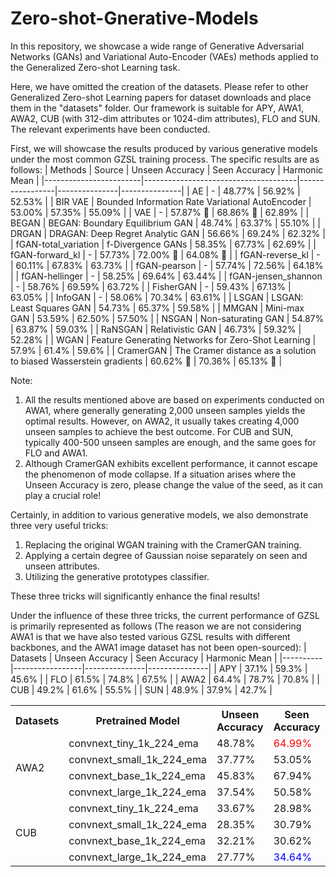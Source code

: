 # Zero-shot-Gnerative-Models
In this repository, we showcase a wide range of Generative Adversarial Networks (GANs) and Variational Auto-Encoder (VAEs) methods applied to the Generalized Zero-shot Learning task.

Here, we have omitted the creation of the datasets. Please refer to other Generalized Zero-shot Learning papers for dataset downloads and place them in the "datasets" folder.
Our framework is suitable for APY, AWA1, AWA2, CUB (with 312-dim attributes or 1024-dim attributes), FLO and SUN. The relevant experiments have been conducted.

First, we will showcase the results produced by various generative models under the most common GZSL training process. The specific results are as follows:
| Methods                | Source                        | Unseen Accuracy | Seen Accuracy | Harmonic Mean |
|------------------------|--------------------------------------|-----------------|---------------|---------------|
| AE                     | -                                    | 48.77%          | 56.92%        | 52.53%        |
| BIR VAE                | Bounded Information Rate Variational AutoEncoder | 53.00%          | 57.35%        | 55.09%        |
| VAE                    | -                                    | 57.87% 🔴       | 68.86% 🔵     | 62.89%        |
| BEGAN                  | BEGAN: Boundary Equilibrium GAN      | 48.74%          | 63.37%        | 55.10%        |
| DRGAN                  | DRAGAN: Deep Regret Analytic GAN     | 56.66%          | 69.24%        | 62.32%        |
| fGAN-total_variation   | f-Divergence GANs                     | 58.35%          | 67.73%        | 62.69%        |
| fGAN-forward_kl        | -                                    | 57.73%          | 72.00% 🔴     | 64.08% 🔵     |
| fGAN-reverse_kl        | -                                    | 60.11%          | 67.83%        | 63.73%        |
| fGAN-pearson           | -                                    | 57.74%          | 72.56%        | 64.18%        |
| fGAN-hellinger         | -                                    | 58.25%          | 69.64%        | 63.44%        |
| fGAN-jensen_shannon    | -                                    | 58.76%          | 69.59%        | 63.72%        |
| FisherGAN              | -                                    | 59.43%          | 67.13%        | 63.05%        |
| InfoGAN                | -                                    | 58.06%          | 70.34%        | 63.61%        |
| LSGAN                  | LSGAN: Least Squares GAN             | 54.73%          | 65.37%        | 59.58%        |
| MMGAN                  | Mini-max GAN                         | 53.59%          | 62.50%        | 57.50%        |
| NSGAN                  | Non-saturating GAN                   | 54.87%          | 63.87%        | 59.03%        |
| RaNSGAN                | Relativistic GAN                     | 46.73%          | 59.32%        | 52.28%        |
| WGAN                   | Feature Generating Networks for Zero-Shot Learning | 57.9%           | 61.4%         | 59.6%         |
| CramerGAN              | The Cramer distance as a solution to biased Wasserstein gradients | 60.62% 🔵       | 70.36%        | 65.13% 🔴     |

Note: 
1. All the results mentioned above are based on experiments conducted on AWA1, where generally generating 2,000 unseen samples yields the optimal results. However, on AWA2, it usually takes creating 4,000 unseen samples to achieve the best outcome. For CUB and SUN, typically 400-500 unseen samples are enough, and the same goes for FLO and AWA1. 
2. Although CramerGAN exhibits excellent performance, it cannot escape the phenomenon of mode collapse. If a situation arises where the Unseen Accuracy is zero, please change the value of the seed, as it can play a crucial role!

Certainly, in addition to various generative models, we also demonstrate three very useful tricks:
1. Replacing the original WGAN training with the CramerGAN training.
2. Applying a certain degree of Gaussian noise separately on seen and unseen attributes.
3. Utilizing the generative prototypes classifier.

These three tricks will significantly enhance the final results!

Under the influence of these three tricks, the current performance of GZSL is primarily represented as follows (The reason we are not considering AWA1 is that we have also tested various GZSL results with different backbones, and the AWA1 image dataset has not been open-sourced):
| Datasets | Unseen Accuracy | Seen Accuracy | Harmonic Mean |
|----------|-----------------|---------------|---------------|
| APY      | 37.1%           | 59.3%         | 45.6%         |
| FLO      | 61.5%           | 74.8%         | 67.5%         |
| AWA2     | 64.4%           | 78.7%         | 70.8%         |
| CUB      | 49.2%           | 61.6%         | 55.5%         |
| SUN      | 48.9%           | 37.9%         | 42.7%         |


<table>
<tr>
<th>Datasets</th>
<th>Pretrained Model</th>
<th>Unseen Accuracy</th>
<th>Seen Accuracy</th>
<th>Harmonic Mean</th>
</tr>

<tr>
<td rowspan="4">AWA2</td>
<td>convnext_tiny_1k_224_ema</td>
<td>48.78%</td>
<td><span style="color:red">64.99%</span></td>
<td><span style="color:red">55.73%</span></td>
</tr>
<tr>
<td>convnext_small_1k_224_ema</td>
<td>37.77%</td>
<td>53.05%</td>
<td>44.13%</td>
</tr>
<tr>
<td>convnext_base_1k_224_ema</td>
<td>45.83%</td>
<td>67.94%</td>
<td>54.73%</td>
</tr>
<tr>
<td>convnext_large_1k_224_ema</td>
<td>37.54%</td>
<td>50.58%</td>
<td>43.09%</td>
</tr>

<tr>
<td rowspan="4">CUB</td>
<td>convnext_tiny_1k_224_ema</td>
<td>33.67%</td>
<td>28.98%</td>
<td>31.15%</td>
</tr>
<tr>
<td>convnext_small_1k_224_ema</td>
<td>28.35%</td>
<td>30.79%</td>
<td>29.52%</td>
</tr>
<tr>
<td>convnext_base_1k_224_ema</td>
<td>32.21%</td>
<td>30.62%</td>
<td>31.39%</td>
</tr>
<tr>
<td>convnext_large_1k_224_ema</td>
<td>27.77%</td>
<td><span style="color:blue">34.64%</span></td>
<td><span style="color:blue">30.83%</span></td>
</tr>
</table>
